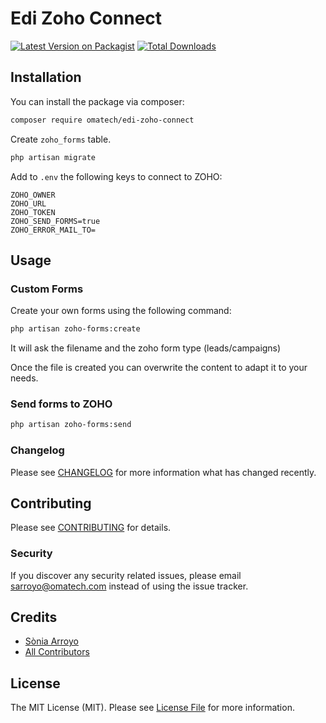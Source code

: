 # Edi Zoho Connect

[![Latest Version on Packagist](https://img.shields.io/packagist/v/omatech/zoho-forms.svg?style=flat-square)](https://packagist.org/packages/omatech/zoho-forms)
[![Total Downloads](https://img.shields.io/packagist/dt/omatech/zoho-forms.svg?style=flat-square)](https://packagist.org/packages/omatech/zoho-forms)

## Installation

You can install the package via composer:

```bash
composer require omatech/edi-zoho-connect
```

Create ``zoho_forms`` table.

```bash
php artisan migrate
```

Add to ``.env`` the following keys to connect to ZOHO:

````
ZOHO_OWNER
ZOHO_URL
ZOHO_TOKEN
ZOHO_SEND_FORMS=true
ZOHO_ERROR_MAIL_TO=
````

## Usage

### Custom Forms

Create your own forms using the following command:

```bash
php artisan zoho-forms:create
```

It will ask the filename and the zoho form type (leads/campaigns)

Once the file is created you can overwrite the content to adapt it to your needs.

### Send forms to ZOHO

```bash
php artisan zoho-forms:send
```

### Changelog

Please see [CHANGELOG](CHANGELOG.md) for more information what has changed recently.

## Contributing

Please see [CONTRIBUTING](CONTRIBUTING.md) for details.

### Security

If you discover any security related issues, please email sarroyo@omatech.com instead of using the issue tracker.

## Credits

- [Sònia Arroyo](https://github.com/omatech)
- [All Contributors](../../contributors)

## License

The MIT License (MIT). Please see [License File](LICENSE.md) for more information.

